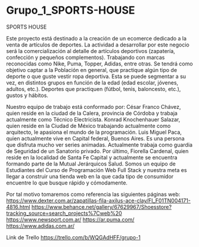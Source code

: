 # Grupo_1_SPORTS-HOUSE
SPORTS HOUSE

Este proyecto está destinado a la creación de un ecomerce dedicado a la venta de artículos de deportes. 
La actividad a desarrollar por este negocio será la comercialización al detalle de artículos deportivos (zapatería, confección y pequeños complementos). 
Trabajando con marcas reconocidas como Nike, Puma, Topper, Adidas, entre otras.
Se tendrá como objetivo captar a la Población en general, que practique algún tipo de deporte o que guste vestir ropa deportiva. 
Esta se puede segmentar a su vez, en distintos grupos en función de la edad (edad escolar, jóvenes, adultos, etc.). 
Deportes que practiquen (fútbol, tenis, baloncesto, etc.), gustos y hábitos.

Nuestro equipo de trabajo está conformado por:
César Franco Chávez, quien reside en la ciudad de la Calera, provincia de Córdoba y trabaja actualmente como Técnico Electricista.
Konrad Knochenhauer Salazar, quien reside en la Ciudad de México trabajando actualmente como arquitecto, le apasiona el mundo de la programación.
Luis Miguel Paca, quien actualmente vive en Capital federal, Buenos Aires. Es una persona que disfruta mucho ver series animadas. 
Actualmente trabaja como guardia de Seguridad de un Sanatorio privado.
Por último, Fiorella Cardenal, quien reside en la localidad de Santa Fe Capital y actualmente se encuentra formando parte de la Mutual Jerárquicos Salud. 
Somos un equipo de Estudiantes del Curso de Programación Web Full Stack y nuestra meta es 
llegar a construir una tienda web en la que cada tipo de consumidor encuentre lo que busque rápido y cómodamente.

Por tal motivo tomaremos como referencia las siguientes páginas web:
https://www.dexter.com.ar/zapatillas-fila-axilus-ace-clay/FI_F01TN004171-4816.html
https://www.behance.net/gallery/67629967/Shoesstore?tracking_source=search_projects%7Cweb%20 
https://www.newsport.com.ar/
https://ar.puma.com/
https://www.adidas.com.ar/

Link de Trello https://trello.com/b/WQGAdHFF/grupo-1
